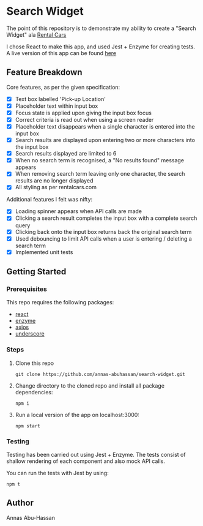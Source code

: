 # Search Widget

The point of this repository is to demonstrate my ability to create a "Search Widget" ala [Rental Cars](www.rentalcars.com)

I chose React to make this app, and used Jest + Enzyme for creating tests.
A live version of this app can be found [here](https://aah-rentalcars.netlify.com)

## Feature Breakdown

Core features, as per the given specification:

- [x] Text box labelled 'Pick-up Location'
- [x] Placeholder text within input box
- [x] Focus state is applied upon giving the input box focus
- [x] Correct criteria is read out when using a screen reader
- [x] Placeholder text disappears when a single character is entered into the input box
- [x] Search results are displayed upon entering two or more characters into the input box
- [x] Search results displayed are limited to 6
- [x] When no search term is recognised, a "No results found" message appears
- [x] When removing search term leaving only one character, the search results are no longer displayed
- [x] All styling as per rentalcars.com

Additional features I felt was nifty:

- [x] Loading spinner appears when API calls are made
- [x] Clicking a search result completes the input box with a complete search query
- [x] Clicking back onto the input box returns back the original search term
- [x] Used debouncing to limit API calls when a user is entering / deleting a search term
- [x] Implemented unit tests

## Getting Started

### Prerequisites

This repo requires the following packages:

- [react](https://www.npmjs.com/package/react)
- [enzyme](https://www.npmjs.com/package/enzyme)
- [axios](https://www.npmjs.com/package/axios)
- [underscore](https://www.npmjs.com/package/underscore)

### Steps

1. Clone this repo

   ```
   git clone https://github.com/annas-abuhassan/search-widget.git
   ```

2. Change directory to the cloned repo and install all package dependencies:

   ```
   npm i
   ```

3. Run a local version of the app on localhost:3000:

   ```
   npm start
   ```

### Testing

Testing has been carried out using Jest + Enzyme.
The tests consist of shallow rendering of each component and also mock API calls.

You can run the tests with Jest by using:

```
npm t
```

## Author

Annas Abu-Hassan
